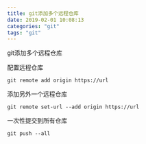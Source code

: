 ```yaml
---
title: git添加多个远程仓库
date: 2019-02-01 10:08:13
categories: "git"
tags: "git"
---
```


git添加多个远程仓库

配置远程仓库
```
git remote add origin https://url
```
添加另外一个远程仓库
```
git remote set-url --add origin https://url
```
一次性提交到所有仓库
```
git push --all
```
